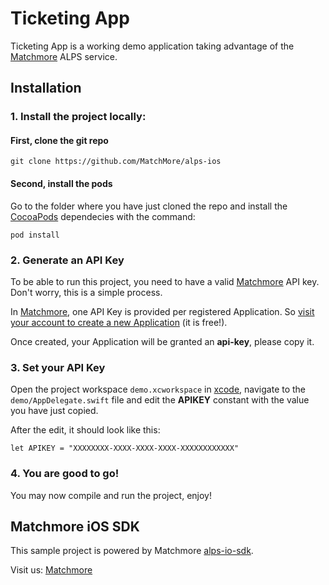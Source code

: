 # Ticketing App

Ticketing App is a working demo application taking advantage of the [Matchmore](http://dev.matchmore.com/) ALPS service. 

## Installation

### 1. Install the project locally: 

#### First, clone the git repo

```
git clone https://github.com/MatchMore/alps-ios
```

#### Second, install the pods

Go to the folder where you have just cloned the repo and install the [CocoaPods](http://cocoapods.org) dependecies with the command:

```
pod install
```

### 2. Generate an API Key

To be able to run this project, you need to have a valid [Matchmore](http://dev.matchmore.com/) API key. Don't worry, this is a simple process. 

In [Matchmore](http://dev.matchmore.com/), one API Key is provided per registered Application. So [visit your account to create a new Application](http://dev.matchmore.com/account/apps/) (it is free!). 

Once created, your Application will be granted an **api-key**, please copy it.

### 3. Set your API Key

Open the project workspace `demo.xcworkspace` in [xcode](https://developer.apple.com/xcode/), navigate to the `demo/AppDelegate.swift` file and edit the **APIKEY** constant with the value you have just copied.

After the edit, it should look like this:

```
let APIKEY = "XXXXXXXX-XXXX-XXXX-XXXX-XXXXXXXXXXXX"
```

### 4. You are good to go! 

You may now compile and run the project, enjoy!

## Matchmore iOS SDK

This sample project is powered by Matchmore [alps-io-sdk](https://github.com/MatchMore/alps-ios-sdk).

Visit us: [Matchmore](http://dev.matchmore.com/)
